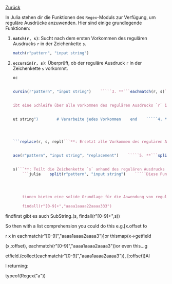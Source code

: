 [Zurück](index.md)

In Julia stehen dir die Funktionen des `Regex`-Moduls zur Verfügung, um reguläre Ausdrücke anzuwenden. Hier sind einige grundlegende Funktionen:

1. **`match(r, s)`**: Sucht nach dem ersten Vorkommen des regulären Ausdrucks `r` in der Zeichenkette `s`.

    ```julia
    match(r"pattern", "input string")    
    ```

2. **`occursin(r, s)`**: Überprüft, ob der reguläre Ausdruck `r` in der Zeichenkette `s` vorkommt.

    ```julia
    oc


    cursin(r"pattern", "input string")    `````3. **```eachmatch(r, s)```**: G


    ibt eine Schleife über alle Vorkommen des regulären Ausdrucks `r` in der Zeichenkette `s` zurück.    ```julia    for match in eachmatch(r"pattern", "inp


    ut string")        # Verarbeite jedes Vorkommen    end    `````4. **




    ```replace(r, s, repl)```**: Ersetzt alle Vorkommen des regulären Ausdrucks `r` in der Zeichenkette `s` durch den Ersatztext `repl`.    ```julia    repl


    ace(r"pattern", "input string", "replacement")    `````5. **```split(r, 


    s)```**: Teilt die Zeichenkette `s` anhand des regulären Ausdrucks `r`.
        ```julia    split(r"pattern", "input string")    `````Diese Funk




        tionen bieten eine solide Grundlage für die Anwendung von regulären Ausdrücken in Julia. Beachte, dass Julia PCRE (Perl Compatible Regular Expressions) verwendet.``````

        findall(r"[0-9]+","aaaa1aaaa22aaaa333")
findfirst gibt es auch
        SubString.(s, findall(r"[0-9]+",s))

So then with a list comprehension you could do this e.g.[x.offset fo

r x in eachmatch(r"[0-9]","aaaa1aaaa2aaaa3")]or thismap(x->getfield



(x,:offset), eachmatch(r"[0-9]","aaaa1aaaa2aaaa3"))or even this...g



etfield.(collect(eachmatch(r"[0-9]","aaaa1aaaa2aaaa3")), [:offset])Al

l returning:

typeof(Regex("a"))


